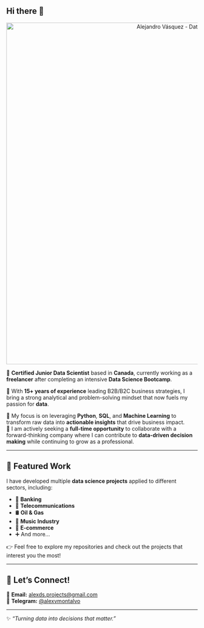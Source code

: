 ## Hi there 👋 
<p align="center">
  <img src="https://drive.google.com/uc?export=view&id=1NAPNajFvFib4Iibl5ZsygH0cMFLAa9de" 
       alt="Alejandro Vásquez - Data Scientist" 
       width="900"/>
</p>

🔭 **Certified Junior Data Scientist** based in **Canada**, currently working as a **freelancer** after completing an intensive **Data Science Bootcamp**.  

💼 With **15+ years of experience** leading B2B/B2C business strategies, I bring a strong analytical and problem-solving mindset that now fuels my passion for **data**.  

👯 My focus is on leveraging **Python**, **SQL**, and **Machine Learning** to transform raw data into **actionable insights** that drive business impact.  
🚀 I am actively seeking a **full-time opportunity** to collaborate with a forward-thinking company where I can contribute to **data-driven decision making** while continuing to grow as a professional.  

---

## 📂 Featured Work  
I have developed multiple **data science projects** applied to different sectors, including:  
- 🏦 **Banking**  
- 📡 **Telecommunications**  
- 🛢️ **Oil & Gas**  
- 🎵 **Music Industry**  
- 🛒 **E-commerce**  
- ➕ And more...  

👉 Feel free to explore my repositories and check out the projects that interest you the most!  

---

## 🤝 Let’s Connect!  
📩 **Email:** [alexds.projects@gmail.com](mailto:alexds.projects@gmail.com)  
💬 **Telegram:** [@alexvmontalvo](https://t.me/alexvmontalvo)  

---
✨ *“Turning data into decisions that matter.”*  
